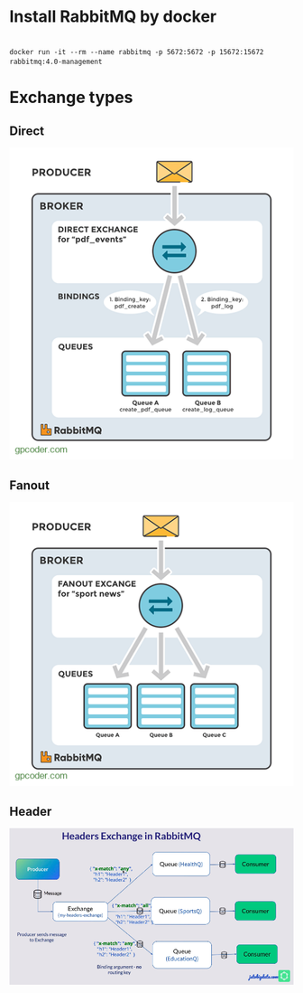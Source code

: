 # Install RabbitMQ by docker

<code>
docker run -it --rm --name rabbitmq -p 5672:5672 -p 15672:15672 rabbitmq:4.0-management
</code>

# Exchange types

## Direct

<img src="./images/rabbitmq-direct-exchange.png" alt="Not found" />

## Fanout

<img src="./images/rabbitmq-fanout-exchange.png" alt="Not found" />

## Header

<img src="./images/rabbitmq_header_exchange.png" alt="Not found" />
